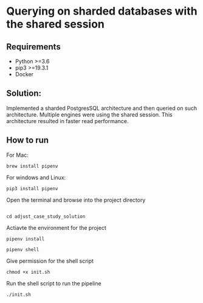 # Querying on sharded databases with the shared session

## Requirements
- Python >=3.6
- pip3 >=19.3.1
- Docker

## Solution:
Implemented a sharded PostgresSQL architecture and then queried on such 
architecture. Multiple engines were using the shared session.
This architecture resulted in faster read performance.

## How to run

For Mac:
```
brew install pipenv

```
For windows and Linux:
```
pip3 install pipenv
```

Open the terminal and browse into the project directory
```

cd adjust_case_study_solution
```
Actiavte the environment for the project
```
pipenv install

pipenv shell

```
Give permission for the shell script
```
chmod +x init.sh

```
Run the shell script to run the pipeline
```
./init.sh
```

